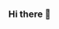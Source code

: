 ### Hi there 👋

<!--
**Whiplash1234/Whiplash1234** is a ✨ _special_ ✨ repository because its `README.md` (this file) appears on your GitHub profile.

Here are some ideas to get you started:

- 🔭 I’SDFDSFSDF
